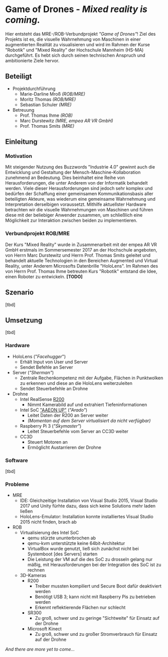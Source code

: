 # Game of Drones - _Mixed reality is coming._
Hier entsteht das MRE-/ROB-Verbundprojekt _"Game of Drones"_! Ziel des Projekts ist es, die visuelle Wahrnehmung von Maschinen in einer augmentierten Realität zu visualisieren und wird im Rahmen der Kurse "Robotik" und "Mixed Reality" der Hochschule Mannheim (HS-MA) durchgeführt. Es hebt sich durch seinen technischen Anspruch und ambitionierte Ziele hervor.

## Beteiligt
*   Projektdurchführung
    * Marie-Darline Mroß _(ROB/MRE)_
    * Moritz Thomas _(ROB/MRE)_
    * Sebastian Schuler _(MRE)_
*   Betreuung
    * Prof. Thomas Ihme _(ROB)_
    * Marc Durstewitz _(MRE, empea AR VR GmbH)_
    * Prof. Thomas Smits _(MRE)_
  
## Einleitung
  
### Motivation
Mit steigender Nutzung des Buzzwords "Industrie 4.0" gewinnt auch die Entwicklung und Gestaltung der Mensch-Maschine-Kollaboration zunehmend an Bedeutung. Dies beinhaltet eine Reihe von Herausforderungen, die unter Anderem von der Informatik behandelt werden. Viele dieser Herausforderungen sind jedoch sehr komplex und bedürfen der Schaffung einer gemeinsamen Kommunikationsbasis aller beteiligten Akteure, was wiederum eine gemeinsame Wahrnehmung und Interpretation derselbigen voraussetzt. Mithilfe aktuellster Hardware betrachten wir die visuelle Wahrnehmungen von Maschinen und führen diese mit der beliebiger Anwender zusammen, um schließlich eine Möglichkeit zur Interaktion zwischen beiden zu implementieren.

### Verbundprojekt ROB/MRE
Der Kurs "Mixed Reality" wurde in Zusammenarbeit mit der empea AR VR GmbH erstmals im Sommersemester 2017 an der Hochschule angeboten, von Herrn Marc Durstewitz und Herrn Prof. Thomas Smits geleitet und behandelt aktuelle Technologien in den Bereichen Augmented und Virtual Reality, unter Anderem Microsofts Datenbrille "HoloLens".
Im Rahmen des von Herrn Prof. Thomas Ihme betreuten Kurs "Robotik" entstand die Idee, einen Roboter zu entwickeln. **[TODO]**

## Szenario
[tbd]

## Umsetzung
[tbd]

### Hardware
* HoloLens ("_Facehugger_")
  * Erhält Input von User und Server
  * Sendet Befehle an Server
* Server (_"Sherman"_)
  * Zentrale Rechenkompetenz mit der Aufgabe, Flächen in Punktwolken zu erkennen und diese an die HoloLens weiterzuleiten
  * Sendet Steuerbefehle an Drohne
* Drohne
  * Intel RealSense [R200](https://ark.intel.com/de/products/92256/Intel-RealSense-Camera-R200)
    * Nimmt Kamerabild auf und extrahiert Tiefeninformationen
  * Intel SoC ["AAEON UP"](https://software.intel.com/en-us/realsense/robotic-development-kit) (_"Arado"_)
    * Leitet Daten der R200 an Server weiter
    * _(Momentan auf dem Server virtualisiert da nicht verfügbar)_
  * Raspberry Pi 3 (_"Skymaster"_)
    * Leitet Steuerbefehle vom Server an CC3D weiter
  * CC3D
    * Steuert Motoren an
    * Ermöglicht Austarrieren der Drohne

### Software
[tbd]

### Probleme
* MRE
  * IDE: Gleichzeitige Installation von Visual Studio 2015, Visual Studio 2017 und Unity fürhte dazu, dass sich keine Solutions mehr laden ließen
  * HoloLens-Emulator: Installation konnte installiertes Visual Studio 2015 nicht finden, brach ab
* ROB
  * Virtualisierung des Intel SoC
      * qemu stürzte ununterbrochen ab
      * qemu-kvm unterstützte keine 64bit-Architektur
      * VirtualBox wurde genutzt, ließ sich zunächst nicht bei Systemboot [des Servers] starten
      * Die Leistung der VM auf die des SoC zu drosseln gelang nur mäßig, mit Herausforderungen bei der Integration des SoC ist zu rechnen
  * 3D-Kameras
    * R200
      * Treiber mussten kompiliert und Secure Boot dafür deaktiviert werden
      * Benötigt USB 3; kann nicht mit Raspberry Pis zu betrieben werden
      * Erkennt reflektierende Flächen nur schlecht
    * SR300
      * Zu groß, schwer und zu geringe "Sichtweite" für Einsatz auf der Drohne
    * Microsoft Kinect
      * Zu groß, schwer und zu großer Stromverbrauch für Einsatz auf der Drohne

_And there are more yet to come..._
